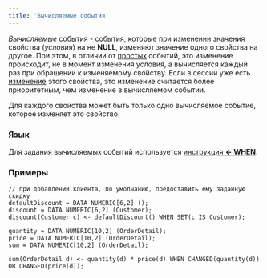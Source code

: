 ```yaml
---
title: 'Вычисляемые события'
---
```


*Вычисляемые* события - события, которые при изменении значения свойства (*условия*) на не **NULL**, изменяют значение одного свойства на другое. При этом, в отличии от [простых](Simple_event.md) событий, это изменение происходит, не в момент изменения условия, а вычисляется каждый раз при обращении к изменяемому свойству. Если в сессии уже есть [изменение](Property_change_CHANGE_.md) этого свойства, это изменение считается более приоритетным, чем изменение в вычисляемом событии.

Для каждого свойства может быть только одно вычисляемое событие, которое изменяет это свойство.  

### Язык

Для задания вычисляемых событий используется [инструкция **<- WHEN**](Instruction_-_WHEN.md).

### Примеры

```lsf
// при добавлении клиента, по умолчанию, предоставить ему заданную скидку
defaultDiscount = DATA NUMERIC[6,2] ();
discount = DATA NUMERIC[6,2] (Customer);
discount(Customer c) <- defaultDiscount() WHEN SET(c IS Customer);

quantity = DATA NUMERIC[10,2] (OrderDetail);
price = DATA NUMERIC[10,2] (OrderDetail);
sum = DATA NUMERIC[10,2] (OrderDetail);

sum(OrderDetail d) <- quantity(d) * price(d) WHEN CHANGED(quantity(d)) OR CHANGED(price(d));
```
